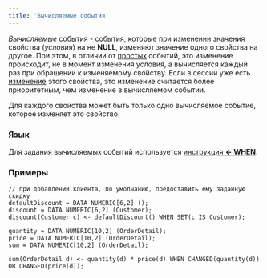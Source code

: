 ```yaml
---
title: 'Вычисляемые события'
---
```


*Вычисляемые* события - события, которые при изменении значения свойства (*условия*) на не **NULL**, изменяют значение одного свойства на другое. При этом, в отличии от [простых](Simple_event.md) событий, это изменение происходит, не в момент изменения условия, а вычисляется каждый раз при обращении к изменяемому свойству. Если в сессии уже есть [изменение](Property_change_CHANGE_.md) этого свойства, это изменение считается более приоритетным, чем изменение в вычисляемом событии.

Для каждого свойства может быть только одно вычисляемое событие, которое изменяет это свойство.  

### Язык

Для задания вычисляемых событий используется [инструкция **<- WHEN**](Instruction_-_WHEN.md).

### Примеры

```lsf
// при добавлении клиента, по умолчанию, предоставить ему заданную скидку
defaultDiscount = DATA NUMERIC[6,2] ();
discount = DATA NUMERIC[6,2] (Customer);
discount(Customer c) <- defaultDiscount() WHEN SET(c IS Customer);

quantity = DATA NUMERIC[10,2] (OrderDetail);
price = DATA NUMERIC[10,2] (OrderDetail);
sum = DATA NUMERIC[10,2] (OrderDetail);

sum(OrderDetail d) <- quantity(d) * price(d) WHEN CHANGED(quantity(d)) OR CHANGED(price(d));
```
